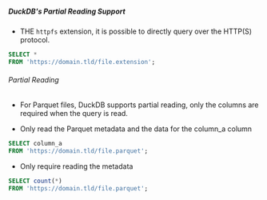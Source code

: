 
##### DuckDB's Partial Reading Support
- THE `httpfs` extension, it is possible to directly query over the HTTP(S) protocol.
``` SQL
SELECT *
FROM 'https://domain.tld/file.extension';
```
###### Partial Reading
- For Parquet files, DuckDB supports partial reading, only the columns are required when the query is read.

- Only read the Parquet metadata and the data for the column_a column
``` SQL
SELECT column_a
FROM 'https://domain.tld/file.parquet';
```
- Only require reading the metadata
``` SQL
SELECT count(*)
FROM 'https://domain.tld/file.parquet';
```